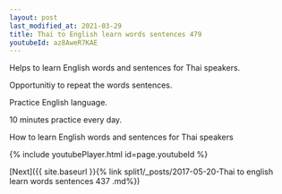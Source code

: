 ```yaml
---
layout: post
last_modified_at: 2021-03-29
title: Thai to English learn words sentences 479 
youtubeId: az8AweR7KAE
---
```

 
 
Helps to learn English words and sentences for Thai speakers.

Opportunitiy to repeat the words sentences. 

Practice English language. 
 
10 minutes practice every day. 
 
How to learn English words and sentences for Thai speakers 
 
{% include youtubePlayer.html id=page.youtubeId %}
 
 
[Next]({{ site.baseurl }}{% link  split1/_posts/2017-05-20-Thai to english learn words sentences 437 .md%})
 
